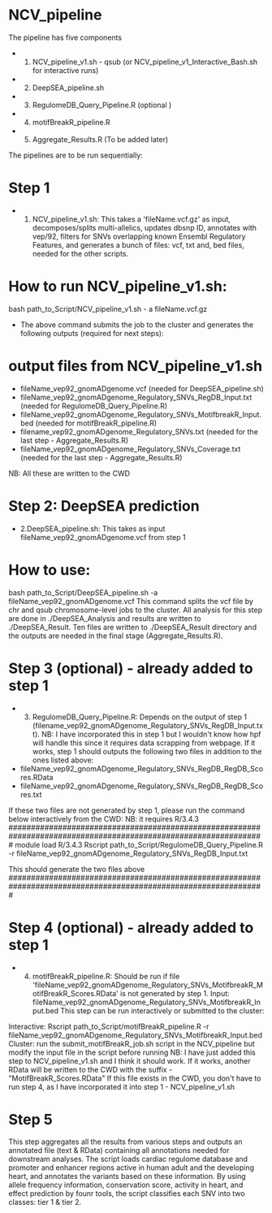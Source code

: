 # NCV_pipeline

The pipeline has five components
- 1. NCV_pipeline_v1.sh - qsub (or NCV_pipeline_v1_Interactive_Bash.sh for interactive runs)
- 2. DeepSEA_pipeline.sh
- 3. RegulomeDB_Query_Pipeline.R (optional )
- 4. motifBreakR_pipeline.R
- 5. Aggregate_Results.R (To be added later)

The pipelines are to be run sequentially:
# Step 1
 - 1. NCV_pipeline_v1.sh: This takes a 'fileName.vcf.gz' as input, decomposes/splits multi-allelics,
 updates dbsnp ID, annotates with vep/92, filters for SNVs overlapping known Ensembl Regulatory Features,
 and generates a bunch of files: vcf, txt and, bed files, needed for the other scripts.

# How to run NCV_pipeline_v1.sh:

 bash path_to_Script/NCV_pipeline_v1.sh - a fileName.vcf.gz

 - The above command submits the job to the cluster and generates the following outputs (required for next steps):
# output files from NCV_pipeline_v1.sh
 - fileName_vep92_gnomADgenome.vcf (needed for DeepSEA_pipeline.sh)
 - fileName_vep92_gnomADgenome_Regulatory_SNVs_RegDB_Input.txt (needed for RegulomeDB_Query_Pipeline.R)
 - fileName_vep92_gnomADgenome_Regulatory_SNVs_MotifbreakR_Input.bed (needed for motifBreakR_pipeline.R)
 - filename_vep92_gnomADgenome_Regulatory_SNVs.txt (needed for the last step - Aggregate_Results.R)
 - fileName_vep92_gnomADgenome_Regulatory_SNVs_Coverage.txt (needed for the last step - Aggregate_Results.R)

 NB: All these are written to the CWD

 # Step 2: DeepSEA prediction
 - 2.DeepSEA_pipeline.sh: This takes as input fileName_vep92_gnomADgenome.vcf from step 1
 # How to use:
bash path_to_Script/DeepSEA_pipeline.sh -a fileName_vep92_gnomADgenome.vcf
This command splits the vcf file by chr and qsub chromosome-level jobs to the cluster.
All analysis for this step are done in ./DeepSEA_Analysis and results are written to ./DeepSEA_Result.
Ten files are written to ./DeepSEA_Result directory and the outputs are needed in the final stage (Aggregate_Results.R).

 # Step 3 (optional) - already added to step 1
 - 3. RegulomeDB_Query_Pipeline.R: Depends on the output of step 1 (filename_vep92_gnomADgenome_Regulatory_SNVs_RegDB_Input.txt).
 NB: I have incorporated this in step 1 but I wouldn't know how hpf will handle this since it
 requires data scrapping from webpage. If it works, step 1 should outputs the following two files
 in addition to the ones listed above:
  - fileName_vep92_gnomADgenome_Regulatory_SNVs_RegDB_RegDB_Scores.RData
  - fileName_vep92_gnomADgenome_Regulatory_SNVs_RegDB_RegDB_Scores.txt

  If these two files are not generated by step 1, please run the command below interactively from the CWD:
  NB: it requires R/3.4.3
#################################################################################################################
module load R/3.4.3
Rscript path_to_Script/RegulomeDB_Query_Pipeline.R -r fileName_vep92_gnomADgenome_Regulatory_SNVs_RegDB_Input.txt

This should generate the two files above
#################################################################################################################

# Step 4 (optional) - already added to step 1
- 4. motifBreakR_pipeline.R: Should be run if file 'fileName_vep92_gnomADgenome_Regulatory_SNVs_MotifbreakR_MotifBreakR_Scores.RData' is not generated by step 1.
Input: fileName_vep92_gnomADgenome_Regulatory_SNVs_MotifbreakR_Input.bed
This step can be run interactively or submitted to the cluster:

Interactive: Rscript path_to_Script/motifBreakR_pipeline.R -r fileName_vep92_gnomADgenome_Regulatory_SNVs_MotifbreakR_Input.bed
Cluster: run the submit_motifBreakR_job.sh script in the NCV_pipeline but modify the input file in the script before running
NB: I have just added this step to NCV_pipeline_v1.sh and I think it should work. If it works, another RData will be written to the CWD with the suffix - "MotifBreakR_Scores.RData"
If this file exists in the CWD, you don't have to run step 4, as I have incorporated it into step 1 - NCV_pipeline_v1.sh

# Step 5
This step aggregates all the results from various steps and outputs an annotated file (text & RData)
containing all annotations needed for downstream analyses.
The script loads cardiac regulome database and promoter and enhancer regions active in human adult and the
developing heart, and annotates the variants based on these information.
By using allele frequency information, conservation score, activity in heart, and effect prediction by
founr tools, the script classifies each SNV into two classes: tier 1 & tier 2.
